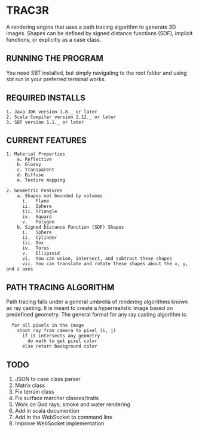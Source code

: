 # TRAC3R
A rendering engine that uses a path tracing algorithm to generate 3D images.
Shapes can be defined by signed distance functions (SDF), implicit functions, or explicitly as a case class.

## RUNNING THE PROGRAM
You need SBT installed, but simply navigating to the root folder and using sbt run in your preferred terminal works.

## REQUIRED INSTALLS
    1. Java JDK version 1.8._ or later
    2. Scala Compiler version 2.12._ or later
    3. SBT version 1.1._ or later

## CURRENT FEATURES
    1. Material Properties
        a. Reflective
        b. Glossy
        c. Transparent
        d. Diffuse
        e. Texture mapping

    2. Geometric Features
        a. Shapes not bounded by volumes
          i.   Plane
          ii.  Sphere
          iii. Triangle
          iv.  Square
          v.   Polygon
        b. Signed Distance Function (SDF) Shapes
          i.   Sphere
          ii.  Cylinder
          iii. Box
          iv.  Torus
          v.   Ellipsoid
          vi.  You can union, intersect, and subtract these shapes
          vii. You can translate and rotate these shapes about the x, y, and z axes

## PATH TRACING ALGORITHM
Path tracing falls under a general umbrella of rendering algorithms known as ray casting.
It is meant to create a hyperrealistic image based on predefined geometry.
The general format for any ray casting algorithm is:
```
  for all pixels in the image
    shoot ray from camera to pixel (i, j)
      if it intersects any geometry
        do math to get pixel color
      else return background color
```
## TODO
1. JSON to case class parser
2. Matrix class
3. Fix terrain class
4. Fix surface marcher classes/traits
5. Work on God rays, smoke and water rendering
6. Add in scala documention
7. Add in the WebSocket to command line
8. Improve WebSocket implementation